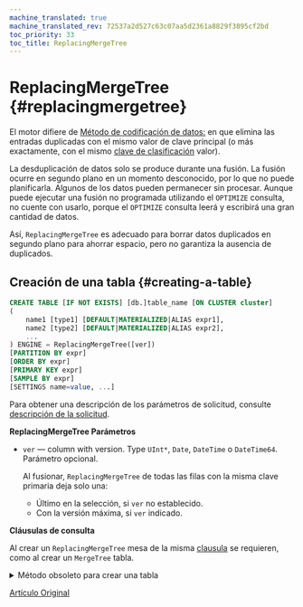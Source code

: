 ```yaml
---
machine_translated: true
machine_translated_rev: 72537a2d527c63c07aa5d2361a8829f3895cf2bd
toc_priority: 33
toc_title: ReplacingMergeTree
---
```


# ReplacingMergeTree {#replacingmergetree}

El motor difiere de [Método de codificación de datos:](mergetree.md#table_engines-mergetree) en que elimina las entradas duplicadas con el mismo valor de clave principal (o más exactamente, con el mismo [clave de clasificación](mergetree.md) valor).

La desduplicación de datos solo se produce durante una fusión. La fusión ocurre en segundo plano en un momento desconocido, por lo que no puede planificarla. Algunos de los datos pueden permanecer sin procesar. Aunque puede ejecutar una fusión no programada utilizando el `OPTIMIZE` consulta, no cuente con usarlo, porque el `OPTIMIZE` consulta leerá y escribirá una gran cantidad de datos.

Así, `ReplacingMergeTree` es adecuado para borrar datos duplicados en segundo plano para ahorrar espacio, pero no garantiza la ausencia de duplicados.

## Creación de una tabla {#creating-a-table}

``` sql
CREATE TABLE [IF NOT EXISTS] [db.]table_name [ON CLUSTER cluster]
(
    name1 [type1] [DEFAULT|MATERIALIZED|ALIAS expr1],
    name2 [type2] [DEFAULT|MATERIALIZED|ALIAS expr2],
    ...
) ENGINE = ReplacingMergeTree([ver])
[PARTITION BY expr]
[ORDER BY expr]
[PRIMARY KEY expr]
[SAMPLE BY expr]
[SETTINGS name=value, ...]
```

Para obtener una descripción de los parámetros de solicitud, consulte [descripción de la solicitud](../../../sql-reference/statements/create.md).

**ReplacingMergeTree Parámetros**

-   `ver` — column with version. Type `UInt*`, `Date`, `DateTime` o `DateTime64`. Parámetro opcional.

    Al fusionar, `ReplacingMergeTree` de todas las filas con la misma clave primaria deja solo una:

    -   Último en la selección, si `ver` no establecido.
    -   Con la versión máxima, si `ver` indicado.

**Cláusulas de consulta**

Al crear un `ReplacingMergeTree` mesa de la misma [clausula](mergetree.md) se requieren, como al crear un `MergeTree` tabla.

<details markdown="1">

<summary>Método obsoleto para crear una tabla</summary>

!!! attention "Atención"
    No use este método en proyectos nuevos y, si es posible, cambie los proyectos antiguos al método descrito anteriormente.

``` sql
CREATE TABLE [IF NOT EXISTS] [db.]table_name [ON CLUSTER cluster]
(
    name1 [type1] [DEFAULT|MATERIALIZED|ALIAS expr1],
    name2 [type2] [DEFAULT|MATERIALIZED|ALIAS expr2],
    ...
) ENGINE [=] ReplacingMergeTree(date-column [, sampling_expression], (primary, key), index_granularity, [ver])
```

Todos los parámetros excepto `ver` el mismo significado que en `MergeTree`.

-   `ver` - columna con la versión. Parámetro opcional. Para una descripción, vea el texto anterior.

</details>

[Artículo Original](https://clickhouse.tech/docs/en/operations/table_engines/replacingmergetree/) <!--hide-->
